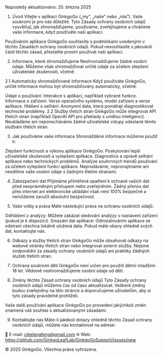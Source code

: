 Naposledy aktualizováno: 20. března 2025

1. Úvod
Vítejte v aplikaci GinkgoGo („my“, „naše“ nebo „nás“). Vaše soukromí je pro nás důležité. Tyto Zásady ochrany osobních údajů vysvětlují, jak shromažďujeme, používáme, zveřejňujeme a chráníme vaše informace, když používáte naši aplikaci.

Používáním aplikace GinkgoGo souhlasíte s podmínkami uvedenými v těchto Zásadách ochrany osobních údajů. Pokud nesouhlasíte s jakoukoli částí těchto zásad, přestaňte prosím používat naši aplikaci.

2. Informace, které shromažďujeme
Neshromažďujeme žádné osobní údaje. Můžeme však shromažďovat určité údaje za účelem zlepšení uživatelské zkušenosti, včetně:

2.1 Automaticky shromažďované informace
Když používáte GinkgoGo, určité informace mohou být shromažďovány automaticky, včetně:

Údaje o používání: Interakce s aplikací, například vybrané funkce.
Informace o zařízení: Verze operačního systému, model zařízení a verze aplikace.
Hlášení o selhání: Anonymní data, která pomáhají diagnostikovat technické problémy.
2.2 Služby třetích stran
GinkgoGo může integrovat API třetích stran (například OpenAI API pro překlady s umělou inteligencí). Neukládáme ani neponecháváme žádné uživatelské vstupy odeslané těmto službám třetích stran.

3. Jak používáme vaše informace
Shromážděné informace můžeme použít k:

Zlepšení funkčnosti a výkonu aplikace GinkgoGo.
Poskytování lepší uživatelské zkušenosti a vylepšení aplikace.
Diagnostice a opravě selhání aplikace nebo technických problémů.
Analýze souhrnných trendů používání za účelem vylepšení funkcí aplikace.
Neprodáváme, nepronajímáme ani nesdílíme vaše osobní údaje s žádnými třetími stranami.

4. Zabezpečení dat
Přijímáme přiměřená opatření k ochraně vašich dat před neoprávněným přístupem nebo zveřejněním. Žádný přenos dat přes internet ani elektronické ukládání však není 100% bezpečné a nemůžeme zaručit absolutní bezpečnost.

5. Vaše volby a práva
Máte následující práva na ochranu osobních údajů:

Odhlášení z analýzy: Můžete zakázat sledování analýzy v nastavení zařízení (pokud je k dispozici).
Smazání dat aplikace: Odinstalováním aplikace se odstraní všechna lokálně uložená data.
Pokud máte obavy ohledně svých dat, kontaktujte nás.

6. Odkazy a služby třetích stran
GinkgoGo může obsahovat odkazy na webové stránky třetích stran nebo integrovat externí služby. Nejsme zodpovědní za zásady ochrany osobních údajů ani praktiky žádných služeb třetích stran.

7. Ochrana soukromí dětí
GinkgoGo není určen pro použití dětmi mladšími 18 let. Vědomě neshromažďujeme osobní údaje od dětí.

8. Změny těchto Zásad ochrany osobních údajů
Tyto Zásady ochrany osobních údajů můžeme čas od času aktualizovat. Veškeré změny budou zveřejněny na této stránce a doporučujeme uživatelům, aby si tyto zásady pravidelně prohlíželi.

Vaše další používání aplikace GinkgoGo po provedení jakýchkoli změn znamená váš souhlas s aktualizovanými zásadami.

9. Kontaktujte nás
Máte-li jakékoli dotazy ohledně těchto Zásad ochrany osobních údajů, můžete nás kontaktovat na adrese:

📧 E-mail: cikelengfeng@gmail.com
🌐 Web: https://github.com/GinkgoLeafLab/GinkgoGoSupport/issues/new

© 2025 GinkgoGo. Všechna práva vyhrazena.